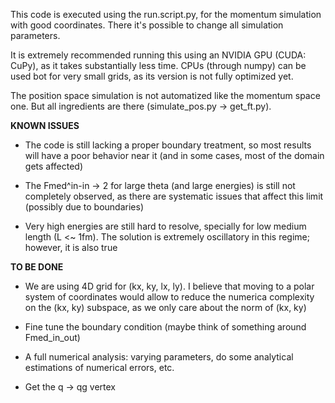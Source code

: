 This code is executed using the run.script.py, for the momentum simulation with good coordinates. There it's possible to change all simulation parameters.

It is extremely recommended running this using an NVIDIA GPU (CUDA: CuPy), as it takes substantially less time. CPUs (through numpy) can be used bot for very small grids, as its version is not fully optimized yet.

The position space simulation is not automatized like the momentum space one. But all ingredients are there (simulate_pos.py -> get_ft.py).

**KNOWN ISSUES**

- The code is still lacking a proper boundary treatment, so most results will have a poor behavior near it (and in some cases, most of the domain gets affected)

- The Fmed^in-in -> 2 for large theta (and large energies) is still not completely observed, as there are systematic issues that affect this limit (possibly due to boundaries)

- Very high energies are still hard to resolve, specially for low medium length (L <~ 1fm). The solution is extremely oscillatory in this regime; however, it is also true 


**TO BE DONE**

- We are using 4D grid for (kx, ky, lx, ly). I believe that moving to a polar system of coordinates would allow to reduce the numerica complexity on the (kx, ky) subspace, as we only care about the norm of (kx, ky) 

- Fine tune the boundary condition (maybe think of something around Fmed_in_out)

- A full numerical analysis: varying parameters, do some analytical estimations of numerical errors, etc. 

- Get the q -> qg vertex 
